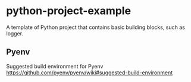 # python-project-example
A template of Python project that contains basic building blocks, such as logger.

## Pyenv

Suggested build environment for Pyenv https://github.com/pyenv/pyenv/wiki#suggested-build-environment